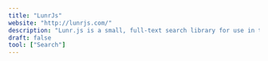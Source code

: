 ```yaml
---
title: "LunrJs"
website: "http://lunrjs.com/"
description: "Lunr.js is a small, full-text search library for use in the browse."
draft: false
tool: ["Search"]
---
```

